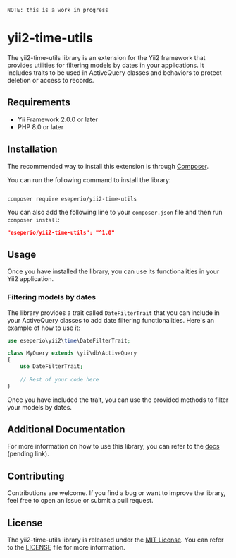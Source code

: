     NOTE: this is a work in progress

yii2-time-utils
================

The yii2-time-utils library is an extension for the Yii2 framework that provides utilities for filtering models by dates
in your applications. It includes traits to be used in ActiveQuery classes and behaviors to protect deletion or access
to records.

Requirements
----------

- Yii Framework 2.0.0 or later
- PHP 8.0 or later

Installation
-----------

The recommended way to install this extension is through [Composer](http://getcomposer.org/).

You can run the following command to install the library:

```

composer require eseperio/yii2-time-utils

```

You can also add the following line to your `composer.json` file and then run `composer install`:

```json
"eseperio/yii2-time-utils": "^1.0"
```

Usage
---

Once you have installed the library, you can use its functionalities in your Yii2 application.

### Filtering models by dates

The library provides a trait called `DateFilterTrait` that you can include in your ActiveQuery classes to add date
filtering functionalities. Here's an example of how to use it:

```php
use eseperio\yii2\time\DateFilterTrait;

class MyQuery extends \yii\db\ActiveQuery
{
    use DateFilterTrait;
    
    // Rest of your code here
}
```

Once you have included the trait, you can use the provided methods to filter your models by dates.


Additional Documentation
-----------------------

For more information on how to use this library, you can refer to
the [docs](docs) (pending link).

Contributing
--------------

Contributions are welcome. If you find a bug or want to improve the library, feel free to open an issue or submit a pull
request.

License
--------

The yii2-time-utils library is released under the [MIT License](https://opensource.org/licenses/MIT). You can refer to
the [LICENSE](LICENSE) file for more information.



